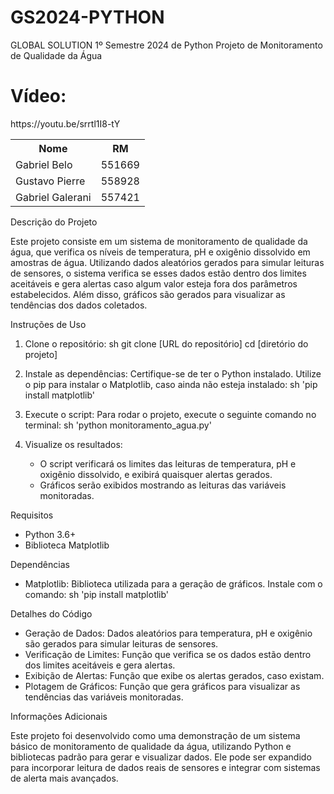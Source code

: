 # GS2024-PYTHON
GLOBAL SOLUTION 1º Semestre 2024 de Python
Projeto de Monitoramento de Qualidade da Água

<h1>Vídeo:</h1> https://youtu.be/srrtl1I8-tY


<table>
  <tr>
    <th> Nome </th>
    <th> RM </th>
  </tr>
  <tr>
    <td> Gabriel Belo </td>
    <td> 551669 </td>
  </tr>
  <tr>
    <td>Gustavo Pierre</td>
    <td>558928</td>
  </tr>
  <td> Gabriel Galerani </td>
  <td> 557421 </td>
</table>


Descrição do Projeto

Este projeto consiste em um sistema de monitoramento de qualidade da água, que verifica os níveis de temperatura, pH e oxigênio dissolvido em amostras de água. Utilizando dados aleatórios gerados para simular leituras de sensores, o sistema verifica se esses dados estão dentro dos limites aceitáveis e gera alertas caso algum valor esteja fora dos parâmetros estabelecidos. Além disso, gráficos são gerados para visualizar as tendências dos dados coletados.

 Instruções de Uso

1. Clone o repositório:
   sh
   git clone [URL do repositório]
   cd [diretório do projeto]
   

2. Instale as dependências:
   Certifique-se de ter o Python instalado. Utilize o pip para instalar o Matplotlib, caso ainda não esteja instalado:
   sh
   'pip install matplotlib'
   

3. Execute o script:
   Para rodar o projeto, execute o seguinte comando no terminal:
   sh
   'python monitoramento_agua.py'
   

4. Visualize os resultados:
   - O script verificará os limites das leituras de temperatura, pH e oxigênio dissolvido, e exibirá quaisquer alertas gerados.
   - Gráficos serão exibidos mostrando as leituras das variáveis monitoradas.

Requisitos

- Python 3.6+
- Biblioteca Matplotlib

 Dependências

- Matplotlib: Biblioteca utilizada para a geração de gráficos. Instale com o comando:
  sh
  'pip install matplotlib'
  

Detalhes do Código

- Geração de Dados: Dados aleatórios para temperatura, pH e oxigênio são gerados para simular leituras de sensores.
- Verificação de Limites: Função que verifica se os dados estão dentro dos limites aceitáveis e gera alertas.
- Exibição de Alertas: Função que exibe os alertas gerados, caso existam.
- Plotagem de Gráficos: Função que gera gráficos para visualizar as tendências das variáveis monitoradas.

 Informações Adicionais

Este projeto foi desenvolvido como uma demonstração de um sistema básico de monitoramento de qualidade da água, utilizando Python e bibliotecas padrão para gerar e visualizar dados. Ele pode ser expandido para incorporar leitura de dados reais de sensores e integrar com sistemas de alerta mais avançados.
